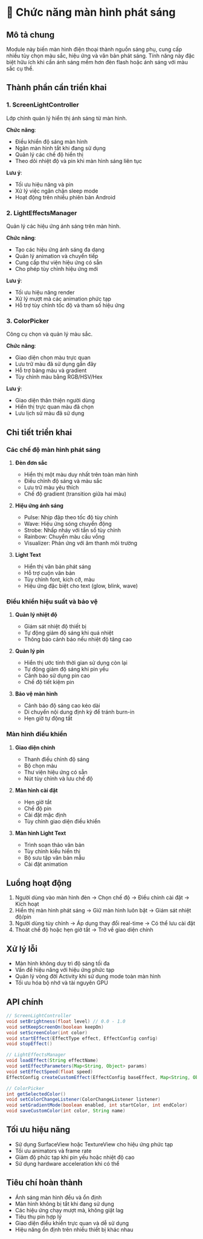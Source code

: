 # 📱 Chức năng màn hình phát sáng

## Mô tả chung
Module này biến màn hình điện thoại thành nguồn sáng phụ, cung cấp nhiều tùy chọn màu sắc, hiệu ứng và văn bản phát sáng. Tính năng này đặc biệt hữu ích khi cần ánh sáng mềm hơn đèn flash hoặc ánh sáng với màu sắc cụ thể.

## Thành phần cần triển khai

### 1. ScreenLightController
Lớp chính quản lý hiển thị ánh sáng từ màn hình.

**Chức năng**:
- Điều khiển độ sáng màn hình
- Ngăn màn hình tắt khi đang sử dụng
- Quản lý các chế độ hiển thị 
- Theo dõi nhiệt độ và pin khi màn hình sáng liên tục

**Lưu ý**:
- Tối ưu hiệu năng và pin
- Xử lý việc ngăn chặn sleep mode
- Hoạt động trên nhiều phiên bản Android

### 2. LightEffectsManager
Quản lý các hiệu ứng ánh sáng trên màn hình.

**Chức năng**:
- Tạo các hiệu ứng ánh sáng đa dạng
- Quản lý animation và chuyển tiếp
- Cung cấp thư viện hiệu ứng có sẵn
- Cho phép tùy chỉnh hiệu ứng mới

**Lưu ý**:
- Tối ưu hiệu năng render
- Xử lý mượt mà các animation phức tạp
- Hỗ trợ tùy chỉnh tốc độ và tham số hiệu ứng

### 3. ColorPicker
Công cụ chọn và quản lý màu sắc.

**Chức năng**:
- Giao diện chọn màu trực quan
- Lưu trữ màu đã sử dụng gần đây
- Hỗ trợ bảng màu và gradient
- Tùy chỉnh màu bằng RGB/HSV/Hex

**Lưu ý**:
- Giao diện thân thiện người dùng
- Hiển thị trực quan màu đã chọn
- Lưu lịch sử màu đã sử dụng

## Chi tiết triển khai

### Các chế độ màn hình phát sáng

1. **Đèn đơn sắc**
   - Hiển thị một màu duy nhất trên toàn màn hình
   - Điều chỉnh độ sáng và màu sắc
   - Lưu trữ màu yêu thích
   - Chế độ gradient (transition giữa hai màu)

2. **Hiệu ứng ánh sáng**
   - Pulse: Nhịp đập theo tốc độ tùy chỉnh
   - Wave: Hiệu ứng sóng chuyển động
   - Strobe: Nhấp nháy với tần số tùy chỉnh
   - Rainbow: Chuyển màu cầu vồng
   - Visualizer: Phản ứng với âm thanh môi trường

3. **Light Text**
   - Hiển thị văn bản phát sáng
   - Hỗ trợ cuộn văn bản
   - Tùy chỉnh font, kích cỡ, màu
   - Hiệu ứng đặc biệt cho text (glow, blink, wave)

### Điều khiển hiệu suất và bảo vệ

1. **Quản lý nhiệt độ**
   - Giám sát nhiệt độ thiết bị
   - Tự động giảm độ sáng khi quá nhiệt
   - Thông báo cảnh báo nếu nhiệt độ tăng cao

2. **Quản lý pin**
   - Hiển thị ước tính thời gian sử dụng còn lại
   - Tự động giảm độ sáng khi pin yếu
   - Cảnh báo sử dụng pin cao
   - Chế độ tiết kiệm pin

3. **Bảo vệ màn hình**
   - Cảnh báo độ sáng cao kéo dài
   - Di chuyển nội dung định kỳ để tránh burn-in
   - Hẹn giờ tự động tắt

### Màn hình điều khiển

1. **Giao diện chính**
   - Thanh điều chỉnh độ sáng
   - Bộ chọn màu
   - Thư viện hiệu ứng có sẵn
   - Nút tùy chỉnh và lưu chế độ

2. **Màn hình cài đặt**
   - Hẹn giờ tắt
   - Chế độ pin
   - Cài đặt mặc định
   - Tùy chỉnh giao diện điều khiển

3. **Màn hình Light Text**
   - Trình soạn thảo văn bản
   - Tùy chỉnh kiểu hiển thị
   - Bộ sưu tập văn bản mẫu
   - Cài đặt animation

## Luồng hoạt động

1. Người dùng vào màn hình đèn → Chọn chế độ → Điều chỉnh cài đặt → Kích hoạt
2. Hiển thị màn hình phát sáng → Giữ màn hình luôn bật → Giám sát nhiệt độ/pin
3. Người dùng tùy chỉnh → Áp dụng thay đổi real-time → Có thể lưu cài đặt
4. Thoát chế độ hoặc hẹn giờ tắt → Trở về giao diện chính

## Xử lý lỗi

- Màn hình không duy trì độ sáng tối đa
- Vấn đề hiệu năng với hiệu ứng phức tạp
- Quản lý vòng đời Activity khi sử dụng mode toàn màn hình
- Tối ưu hóa bộ nhớ và tài nguyên GPU

## API chính

```java
// ScreenLightController
void setBrightness(float level) // 0.0 - 1.0
void setKeepScreenOn(boolean keepOn)
void setScreenColor(int color)
void startEffect(EffectType effect, EffectConfig config)
void stopEffect()

// LightEffectsManager
void loadEffect(String effectName)
void setEffectParameters(Map<String, Object> params)
void setEffectSpeed(float speed)
EffectConfig createCustomEffect(EffectConfig baseEffect, Map<String, Object> customizations)

// ColorPicker
int getSelectedColor()
void setColorChangeListener(ColorChangeListener listener)
void setGradientMode(boolean enabled, int startColor, int endColor)
void saveCustomColor(int color, String name)
```

## Tối ưu hiệu năng

- Sử dụng SurfaceView hoặc TextureView cho hiệu ứng phức tạp
- Tối ưu animators và frame rate
- Giảm độ phức tạp khi pin yếu hoặc nhiệt độ cao
- Sử dụng hardware acceleration khi có thể

## Tiêu chí hoàn thành

- Ánh sáng màn hình đều và ổn định
- Màn hình không bị tắt khi đang sử dụng
- Các hiệu ứng chạy mượt mà, không giật lag
- Tiêu thụ pin hợp lý
- Giao diện điều khiển trực quan và dễ sử dụng
- Hiệu năng ổn định trên nhiều thiết bị khác nhau 